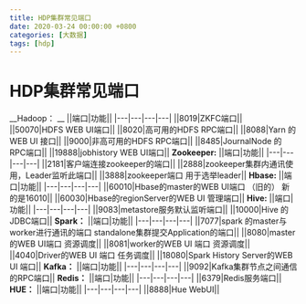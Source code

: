 ```yaml
---
title: HDP集群常见端口
date: 2020-03-24 00:00:00 +0800
categories: [大数据]
tags: [hdp]
---
```


# HDP集群常见端口

__Hadoop： __
||端口|功能||
|---|---|---|---|
||8019|ZKFC端口||
||50070|HDFS WEB UI端口||
||8020|高可用的HDFS RPC端口||
||8088|Yarn 的WEB UI 接口||
||9000|非高可用的HDFS RPC端口||
||8485|JournalNode 的RPC端口||
||19888|jobhistory WEB UI端口||
 __Zookeeper:__ 
||端口|功能||
|---|---|---|---|
||2181|客户端连接zookeeper的端口||
||2888|zookeeper集群内通讯使用，Leader监听此端口||
||3888|zookeeper端口 用于选举leader||
 __Hbase:__ 
||端口|功能||
|---|---|---|---|
||60010|Hbase的master的WEB UI端口 （旧的） 新的是16010||
||60030|Hbase的regionServer的WEB UI 管理端口||
 __Hive:__ 
||端口|功能||
|---|---|---|---|
||9083|metastore服务默认监听端口||
||10000|Hive 的JDBC端口||
 __Spark：__ 
||端口|功能||
|---|---|---|---|
||7077|spark 的master与worker进行通讯的端口  standalone集群提交Application的端口||
||8080|master的WEB UI端口  资源调度||
||8081|worker的WEB UI 端口  资源调度||
||4040|Driver的WEB UI 端口  任务调度||
||18080|Spark History Server的WEB UI 端口||
 __Kafka：__ 
||端口|功能||
|---|---|---|---|
||9092|Kafka集群节点之间通信的RPC端口||
 __Redis：__ 
||端口|功能||
|---|---|---|---|
||6379|Redis服务端口||
 __HUE：__ 
||端口|功能||
|---|---|---|---|
||8888|Hue WebUI||